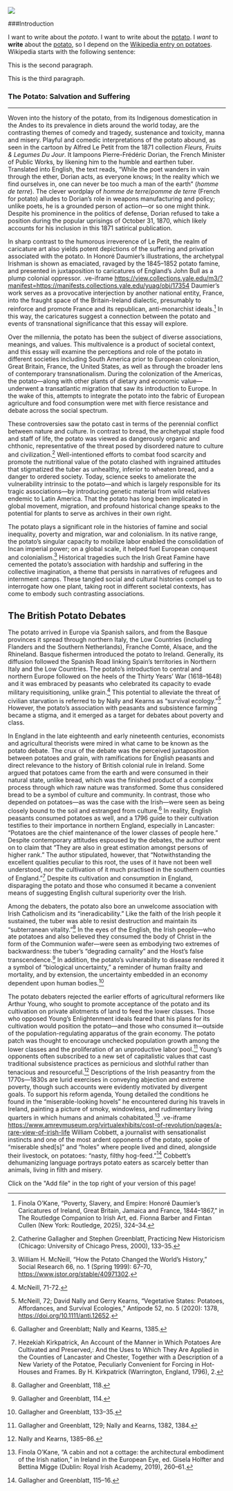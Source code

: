 
<a href="https://www.juncture-digital.org"><img src="https://juncture-digital.github.io/juncture/static/images/ve-button.png"></a>

<param ve-config 
       title="The Potato: Salvation and Suffering"
       source-image="https://upload.wikimedia.org/wikipedia/commons/a/ab/Patates.jpg"
       banner="https://upload.wikimedia.org/wikipedia/commons/a/ab/Patates.jpg" 
       height=100
       author="Nola, Alex, and Jess"
       layout="vertical">
	   
 
 ###Introduction
 
 I want to write about the *potato*.
 I want to write about the [potato](https://upload.wikimedia.org/wikipedia/commons/a/ab/Patates.jpg).
 I *want* to **write** about the [potato](Q10998), so I depend on the [Wikipedia entry on potatoes](https://en.wikipedia.org/wiki/Potato).  Wikipedia starts with the following sentence: 
 <param ve-image
		src="wc:234_Solanum_tuberosum_L.jpg"
		caption="This is an image of a potato plant. Wikimedia Commons.">
 
 This is the second paragraph.
 <param ve-image
		src="wc:234_Solanum_tuberosum_L.jpg"
		caption="This is an image of a potato plant. Wikimedia Commons.">

This is the third paragraph.
<param ve-image
	   src="gh:alonatelier/planthsp/main/potato/cabin_image.jpg">
 
 ### The Potato: Salvation and Suffering
 
 ---
 
Woven into the history of the potato, from its Indigenous domestication in the Andes to its prevalence in diets around the world today, are the contrasting themes of comedy and tragedy, sustenance and toxicity, manna and misery. Playful and comedic interpretations of the potato abound, as seen in the cartoon by Alfred Le Petit from the 1871 collection *Fleurs, Fruits & Legumes Du Jour*. It lampoons Pierre-Frédéric Dorian, the French Minister of Public Works, by likening him to the humble and earthen tuber.  Translated into English, the text reads, “While the poet wanders in vain through the ether, Dorian acts, as everyone knows; In the reality which we find ourselves in, one can never be too much a man of the earth” (*homme de terre*). The clever wordplay of *homme de terre*/*pomme de terre* (French for potato) alludes to Dorian’s role in weapons manufacturing and policy; unlike poets, he is a grounded person of action—or so one might think. Despite his prominence in the politics of defense, Dorian refused to take a position during the popular uprisings of October 31, 1870, which likely accounts for his inclusion in this 1871 satirical publication.

<param ve-image
		src="wc:La pomme de terre. 5 M. Dorian. QB.2093-7.jpg"
		caption="Cartoon of Pierre-Frédéric Dorian, Fleurs, Fruits & Legumes Du Jour, Alfred Le Petit. Wikimedia Commons."> 


In sharp contrast to the humorous irreverence of Le Petit, the realm of caricature art also yields potent depictions of the suffering and privation associated with the potato. In Honoré Daumier’s illustrations, the archetypal Irishman is shown as emaciated, ravaged by the 1845–1852 potato famine, and presented in juxtaposition to caricatures of England’s John Bull as a plump colonial oppressor.
.ve-iframe https://view.collections.yale.edu/m3/?manifest=https://manifests.collections.yale.edu/yuag/obj/17354
Daumier’s work serves as a provocative interjection by another national entity, France, into the fraught space of the Britain-Ireland dialectic, presumably to reinforce and promote France and its republican, anti-monarchist ideals.[^ref1] In this way, the caricatures suggest a connection between the potato and events of transnational significance that this essay will explore.

Over the millennia, the potato has been the subject of diverse associations, meanings, and values. This multivalence is a product of societal context, and this essay will examine the perceptions and role of the potato in different societies including South America prior to European colonization, Great Britain, France, the United States, as well as through the broader lens of contemporary transnationalism. During the colonization of the Americas, the potato—along with other plants of dietary and economic value—underwent a transatlantic migration that saw its introduction to Europe. In the wake of this, attempts to integrate the potato into the fabric of European agriculture and food consumption were met with fierce resistance and debate across the social spectrum. 

These controversies saw the potato cast in terms of the perennial conflict between nature and culture. In contrast to bread, the archetypal staple food and staff of life, the potato was viewed as dangerously organic and chthonic, representative of the threat posed by disordered nature to culture and civilization.[^ref2] Well-intentioned efforts to combat food scarcity and promote the nutritional value of the potato clashed with ingrained attitudes that stigmatized the tuber as unhealthy, inferior to wheaten bread, and a danger to ordered society. Today, science seeks to ameliorate the vulnerability intrinsic to the potato—and which is largely responsible for its tragic associations—by introducing genetic material from wild relatives endemic to Latin America. That the potato has long been implicated in global movement, migration, and profound historical change speaks to the potential for plants to serve as archives in their own right.

The potato plays a significant role in the histories of famine and social inequality, poverty and migration, war and colonialism. In its native range, the potato’s singular capacity to mobilize labor enabled the consolidation of Incan imperial power; on a global scale, it helped fuel European conquest and colonialism.[^ref3] Historical tragedies such the Irish Great Famine have cemented the potato’s association with hardship and suffering in the collective imagination, a theme that persists in narratives of refugees and internment camps. These tangled social and cultural histories compel us to interrogate how one plant, taking root in different societal contexts, has come to embody such contrasting associations.

## The British Potato Debates

The potato arrived in Europe via Spanish sailors, and from the Basque provinces it spread through northern Italy, the Low Countries (including Flanders and the Southern Netherlands), Franche Comté, Alsace, and the Rhineland. Basque fishermen introduced the potato to Ireland. Generally, its diffusion followed the Spanish Road linking Spain’s territories in Northern Italy and the Low Countries. The potato’s introduction to central and northern Europe followed on the heels of the Thirty Years’ War (1618–1648) and it was embraced by peasants who celebrated its capacity to evade military requisitioning, unlike grain.[^ref16] This potential to alleviate the threat of civilian starvation is referred to by Nally and Kearns as “survival ecology.”[^ref17] However, the potato’s association with peasants and subsistence farming became a stigma, and it emerged as a target for debates about poverty and class.

In England in the late eighteenth and early nineteenth centuries, economists and agricultural theorists were mired in what came to be known as the potato debate. The crux of the debate was the perceived juxtaposition between potatoes and grain, with ramifications for English peasants and direct relevance to the history of British colonial rule in Ireland. Some argued that potatoes came from the earth and were consumed in their natural state, unlike bread, which was the finished product of a complex process through which raw nature was transformed. Some thus considered bread to be a symbol of culture and community. In contrast, those who depended on potatoes—as was the case with the Irish—were seen as being closely bound to the soil and estranged from culture.[^ref18] In reality, English peasants consumed potatoes as well, and a 1796 guide  to their cultivation testifies to their importance in northern England, especially in Lancaster: “Potatoes are the chief maintenance of the lower classes of people here.” Despite contemporary attitudes espoused by the debates, the author went on to claim that “They are also in great estimation amongst persons of higher rank.” The author stipulated, however, that “Notwithstanding the excellent qualities peculiar to this root, the uses of it have not been well understood, nor the cultivation of it much practised in the southern counties of England.”[^ref19]  Despite its cultivation and consumption in England, disparaging the potato and those who consumed it became a convenient means of suggesting English cultural superiority over the Irish. 

Among the debaters, the potato also bore an unwelcome association with Irish Catholicism and its “ineradicability.” Like the faith of the Irish people it sustained, the tuber was able to resist destruction and maintain its “subterranean vitality.”[^ref20] In the eyes of the English, the Irish people—who ate potatoes and also believed they consumed the body of Christ in the form of the Communion wafer—were seen as embodying two extremes of backwardness: the tuber’s “degrading carnality” and the Host’s false transcendence.[^ref21] In addition, the potato’s vulnerability to disease rendered it a symbol of “biological uncertainty,” a reminder of human frailty and mortality, and by extension, the uncertainty embedded in an economy dependent upon human bodies.[^ref22]

<param ve-image
		src="wc:Van-willem-vincent-gogh-die-kartoffelesser-03850.jpg"
		caption="*The Potato Eaters*, Vincent Van Gogh, 1885. Unlike William Cobbett, Van Gogh had great respect for peasants and laborers—those who relied upon potatoes for food—and dedicated a series of paintings to depicting their way of life. Wikimedia Commons.">

The potato debaters rejected the earlier efforts of agricultural reformers like Arthur Young, who sought to promote acceptance of the potato and its cultivation on private allotments of land to feed the lower classes. Those who opposed Young’s Enlightenment ideals feared that his plans for its cultivation would position the potato—and those who consumed it—outside of the population-regulating apparatus of the grain economy. The potato patch was thought to encourage unchecked population growth among the lower classes and the proliferation of an unproductive labor pool.[^ref23] Young’s opponents often subscribed to a new set of capitalistic values that cast traditional subsistence practices as pernicious and slothful rather than tenacious and resourceful.[^ref24] Descriptions of the Irish peasantry from the 1770s—1830s are lurid exercises in conveying abjection and extreme poverty, though such accounts were evidently motivated by divergent goals. To support his reform agenda, Young detailed the conditions he found in the “miserable-looking hovels” he encountered during his travels in Ireland, painting a picture of smoky, windowless, and rudimentary living quarters in which humans and animals cohabitated.[^ref25]
.ve-iframe https://www.amrevmuseum.org/virtualexhibits/cost-of-revolution/pages/a-rare-view-of-irish-life
William Cobbett, a journalist with sensationalist instincts and one of the most ardent opponents of the potato, spoke of “miserable shed[s]” and “holes” where people lived and dined, alongside their livestock, on potatoes: “nasty, filthy hog-feed.”[^ref26] Cobbett’s dehumanizing language portrays potato eaters as scarcely better than animals, living in filth and misery.

 <param ve-image manifest="gh:Alex-Betz/essays/potato/AnselAdams.jpg" caption="Ansel Adams, *Farm, farm workers, Mt. Williamson in background, Manzanar Relocation Center, California*, 1943. Gelatin silver print. Library of Congress, Prints and Photographs Division, https://www.loc.gov/resource/ppprs.00211/#.">

Click on the "Add file" in the top right of your version of this page!


[^ref1]: Finola O’Kane, “Poverty, Slavery, and Empire: Honoré Daumier’s Caricatures of Ireland, Great Britain, Jamaica and France, 1844–1867,” in The Routledge Companion to Irish Art, ed. Fionna Barber and Fintan Cullen (New York: Routledge, 2025), 324–34.
[^ref2]:   Catherine Gallagher and Stephen Greenblatt, Practicing New Historicism (Chicago: University of Chicago Press, 2000), 133–35.
[^ref3]: William H. McNeill, “How the Potato Changed the World’s History,” Social Research 66, no. 1 (Spring 1999): 67–70, https://www.jstor.org/stable/40971302.

[^ref16]: McNeill,  71-72.
[^ref17]: McNeill, 72; David Nally and Gerry Kearns, “Vegetative States: Potatoes, Affordances, and Survival Ecologies,” Antipode 52, no. 5 (2020): 1378, https://doi.org/10.1111/anti.12652.
[^ref18]: Gallagher and Greenblatt; Nally and Kearns, 1385.
[^ref19]: Hezekiah Kirkpatrick, An Account of the Manner in Which Potatoes Are Cultivated and Preserved,: And the Uses to Which They Are Applied in the Counties of Lancaster and Chester, Together with a Description of a New Variety of the Potatoe, Peculiarly Convenient for Forcing in Hot-Houses and Frames. By H. Kirkpatrick (Warrington, England, 1796), 2.
[^ref20]: Gallagher and Greenblatt, 118.
[^ref21]: Gallagher and Greenblatt, 114.
[^ref22]: Gallagher and Greenblatt, 133–35.
[^ref23]: Gallagher and Greenblatt, 129; Nally and Kearns, 1382, 1384.
[^ref24]: Nally and Kearns, 1385–86.
[^ref25]: Finola O’Kane, “A cabin and not a cottage: the architectural embodiment of the Irish nation,” in Ireland in the European Eye, ed. Gisela Holfter and Bettina Migge (Dublin: Royal Irish Academy, 2019), 260–61.
[^ref26]: Gallagher and Greenblatt, 115–16.

       
 
